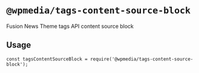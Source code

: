 # `@wpmedia/tags-content-source-block`

Fusion News Theme tags API content source block

## Usage

```
const tagsContentSourceBlock = require('@wpmedia/tags-content-source-block');

```
